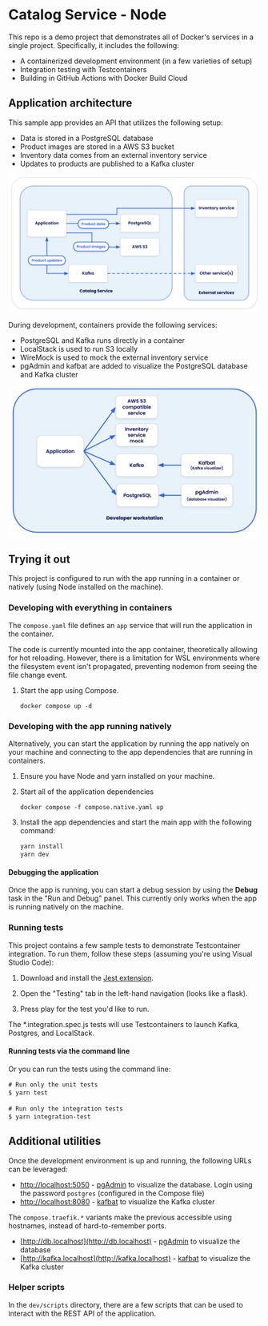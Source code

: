 # Catalog Service - Node

This repo is a demo project that demonstrates all of Docker's services in a single project. Specifically, it includes the following:

- A containerized development environment (in a few varieties of setup)
- Integration testing with Testcontainers
- Building in GitHub Actions with Docker Build Cloud

## Application architecture

This sample app provides an API that utilizes the following setup:

- Data is stored in a PostgreSQL database
- Product images are stored in a AWS S3 bucket
- Inventory data comes from an external inventory service
- Updates to products are published to a Kafka cluster

![Application architecture](./architecture.png)

During development, containers provide the following services:

- PostgreSQL and Kafka runs directly in a container
- LocalStack is used to run S3 locally
- WireMock is used to mock the external inventory service
- pgAdmin and kafbat are added to visualize the PostgreSQL database and Kafka cluster

![Dev environment architecture](./dev-environment-architecture.png)

## Trying it out

This project is configured to run with the app running in a container or natively (using Node installed on the machine).

### Developing with everything in containers

The `compose.yaml` file defines an `app` service that will run the application in the container.

The code is currently mounted into the app container, theoretically allowing for hot reloading. However, there is a limitation for WSL environments where the filesystem event isn't propagated, preventing nodemon from seeing the file change event.

1. Start the app using Compose.

   ```console
   docker compose up -d
   ```

### Developing with the app running natively

Alternatively, you can start the application by running the app natively on your machine and connecting to the app dependencies that are running in containers.

1. Ensure you have Node and yarn installed on your machine.

2. Start all of the application dependencies

   ```console
   docker compose -f compose.native.yaml up
   ```

3. Install the app dependencies and start the main app with the following command:

   ```console
   yarn install
   yarn dev
   ```

#### Debugging the application

Once the app is running, you can start a debug session by using the **Debug** task in the "Run and Debug" panel. This currently only works when the app is running natively on the machine.

### Running tests

This project contains a few sample tests to demonstrate Testcontainer integration. To run them, follow these steps (assuming you're using Visual Studio Code):

1. Download and install the [Jest extension](https://marketplace.visualstudio.com/items?itemName=Orta.vscode-jest#user-interface).

2. Open the "Testing" tab in the left-hand navigation (looks like a flask).

3. Press play for the test you'd like to run.

The \*.integration.spec.js tests will use Testcontainers to launch Kafka, Postgres, and LocalStack.

#### Running tests via the command line

Or you can run the tests using the command line:

```console
# Run only the unit tests
$ yarn test

# Run only the integration tests
$ yarn integration-test
```

## Additional utilities

Once the development environment is up and running, the following URLs can be leveraged:

- [http://localhost:5050](http://localhost:5050) - [pgAdmin](https://www.pgadmin.org/) to visualize the database. Login using the password `postgres` (configured in the Compose file)
- [http://localhost:8080](http://localhost:8080) - [kafbat](https://github.com/kafbat/kafka-ui) to visualize the Kafka cluster

The `compose.traefik.*` variants make the previous accessible using hostnames, instead of hard-to-remember ports.

- [http://db.localhost](http://db.localhost) - [pgAdmin](https://www.pgadmin.org/) to visualize the database
- [http://kafka.localhost](http://kafka.localhost) - [kafbat](https://github.com/kafbat/kafka-ui) to visualize the Kafka cluster

### Helper scripts

In the `dev/scripts` directory, there are a few scripts that can be used to interact with the REST API of the application.
